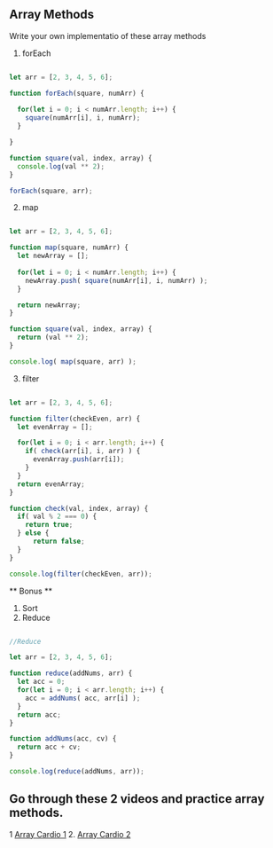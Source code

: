 ## Array Methods

Write your own implementatio of these array methods
  1. forEach

  ```js

  let arr = [2, 3, 4, 5, 6];

  function forEach(square, numArr) {
    
    for(let i = 0; i < numArr.length; i++) {
      square(numArr[i], i, numArr);
    }

  }

  function square(val, index, array) {
    console.log(val ** 2);
  }

  forEach(square, arr);

  ```

  2. map

  ```js

  let arr = [2, 3, 4, 5, 6];

  function map(square, numArr) {
    let newArray = [];
    
    for(let i = 0; i < numArr.length; i++) {
      newArray.push( square(numArr[i], i, numArr) );
    }

    return newArray;
  }

  function square(val, index, array) {
    return (val ** 2);
  }

  console.log( map(square, arr) );


  ```
  
  3. filter

  ```js

  let arr = [2, 3, 4, 5, 6];

  function filter(checkEven, arr) {
    let evenArray = [];

    for(let i = 0; i < arr.length; i++) {     
      if( check(arr[i], i, arr) ) {
        evenArray.push(arr[i]);
      }
    }
    return evenArray;
  }

  function check(val, index, array) {
    if( val % 2 === 0) {
      return true;
    } else {
        return false;
    }
  }

  console.log(filter(checkEven, arr));

  ```

** Bonus **
  1. Sort
  2. Reduce

  ```js

  //Reduce
  
  let arr = [2, 3, 4, 5, 6];

  function reduce(addNums, arr) {
    let acc = 0;
    for(let i = 0; i < arr.length; i++) {
      acc = addNums( acc, arr[i] );
    }
    return acc;
  }

  function addNums(acc, cv) {
    return acc + cv;
  }

  console.log(reduce(addNums, arr));

  ```

## Go through these 2 videos and practice array methods.

1 [Array Cardio 1](https://www.youtube.com/watch?v=HB1ZC7czKRs&list=PLu8EoSxDXHP6CGK4YVJhL_VWetA865GOH&index=4)
2. [Array Cardio 2](https://www.youtube.com/watch?v=QNmRfyNg1lw&list=PLu8EoSxDXHP6CGK4YVJhL_VWetA865GOH&index=7)